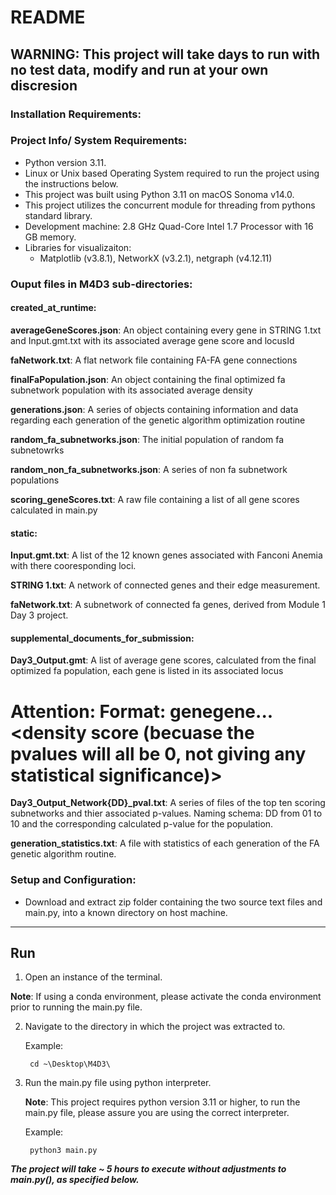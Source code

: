 # README

## WARNING: This project will take days to run with no test data, modify and run at your own discresion


### Installation Requirements:

### Project Info/ System Requirements:
- Python version 3.11.
- Linux or Unix based Operating System required to run the project using the instructions below.
- This project was built using Python 3.11 on macOS Sonoma v14.0.
- This project utilizes the concurrent module for threading from pythons standard library. 
- Development machine: 2.8 GHz Quad-Core Intel 1.7 Processor with 16 GB memory. 
- Libraries for visualizaiton:
    - Matplotlib (v3.8.1), NetworkX (v3.2.1), netgraph (v4.12.11)

### Ouput files in M4D3 sub-directories:

#### created_at_runtime:

**averageGeneScores.json**: An object containing every gene in STRING 1.txt and Input.gmt.txt with its associated average gene score and locusId

**faNetwork.txt**: A flat network file containing FA-FA gene connections

**finalFaPopulation.json**: An object containing the final optimized fa subnetwork population with its associated average density

**generations.json**: A series of objects containing information and data regarding each generation of the genetic algorithm optimization routine

**random_fa_subnetworks.json**: The initial population of random fa subnetowrks

**random_non_fa_subnetworks.json**: A series of non fa subnetwork populations

**scoring_geneScores.txt**: A raw file containing a list of all gene scores calculated in main.py


#### static:

**Input.gmt.txt**: A list of the 12 known genes associated with Fanconi Anemia with there cooresponding loci.

**STRING 1.txt**: A network of connected genes and their edge measurement.

**faNetwork.txt**: A subnetwork of connected fa genes, derived from Module 1 Day 3 project. 

#### supplemental_documents_for_submission:

**Day3_Output.gmt**: A list of average gene scores, calculated from the final optimized fa population, each gene is listed in its associated locus

# Attention: Format: gene<space>gene...<density score (becuase the pvalues will all be 0, not giving any statistical significance)><space><pval>
**Day3_Output_Network{DD}_pval<p-value>.txt**: A series of files of the top ten scoring subnetworks and thier associated p-values. Naming schema: DD from 01 to 10 and the corresponding calculated p-value for the population.

**generation_statistics.txt**: A file with statistics of each generation of the FA genetic algorithm routine.



### Setup and Configuration:

- Download and extract zip folder containing the two source text files and main.py, into a known directory on host machine.

<hr>

## Run

1. Open an instance of the terminal.

**Note**: If using a conda environment, please activate the conda environment prior to running the main.py file.

2. Navigate to the directory in which the project was extracted to.

    Example: 
        
        cd ~\Desktop\M4D3\

3. Run the main.py file using python interpreter.

    **Note**: This project requires python version 3.11 or higher, to run the main.py file, please assure you are using the correct interpreter. 

    Example:

        python3 main.py
_***The project will take ~ 5 hours to execute without adjustments to main.py(), as specified below.***_

